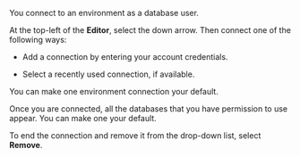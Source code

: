 
You connect to an environment as a database user.

At the top-left of the **Editor**, select the down arrow. Then connect one of the following ways:

-   Add a connection by entering your account credentials.

-   Select a recently used connection, if available.


You can make one environment connection your default.

Once you are connected, all the databases that you have permission to use appear. You can make one your default.

To end the connection and remove it from the drop-down list, select **Remove**.

